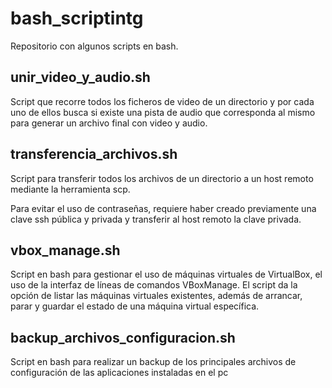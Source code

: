 # bash_scriptintg

Repositorio con algunos scripts en bash.

## unir_video_y_audio.sh

Script que recorre todos los ficheros de video de un directorio y por cada uno de ellos busca si existe una pista de audio que corresponda al mismo para generar un archivo final con video y audio.

## transferencia_archivos.sh

Script para transferir todos los archivos de un directorio a un host remoto mediante la herramienta scp.

Para evitar el uso de contraseñas, requiere haber creado previamente una clave ssh pública y privada y transferir al host remoto la clave privada.

## vbox_manage.sh

Script en bash para gestionar el uso de máquinas virtuales de VirtualBox, el uso de la interfaz de líneas de comandos VBoxManage. El script da la opción de listar las máquinas virtuales existentes, además de arrancar, parar y guardar el estado de una máquina virtual específica.

## backup_archivos_configuracion.sh 

Script en bash para realizar un backup de los principales archivos de configuración de las aplicaciones instaladas en el pc
